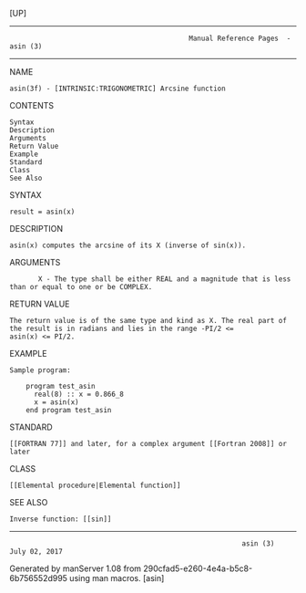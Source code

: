 [UP]

-----------------------------------------------------------------------------------------------------------------------------------
                                                Manual Reference Pages  - asin (3)
-----------------------------------------------------------------------------------------------------------------------------------
                                                                 
NAME

    asin(3f) - [INTRINSIC:TRIGONOMETRIC] Arcsine function

CONTENTS

    Syntax
    Description
    Arguments
    Return Value
    Example
    Standard
    Class
    See Also

SYNTAX

    result = asin(x)

DESCRIPTION

    asin(x) computes the arcsine of its X (inverse of sin(x)).

ARGUMENTS

           X - The type shall be either REAL and a magnitude that is less than or equal to one or be COMPLEX.

RETURN VALUE

    The return value is of the same type and kind as X. The real part of the result is in radians and lies in the range -PI/2 <=
    asin(x) <= PI/2.

EXAMPLE

    Sample program:

        program test_asin
          real(8) :: x = 0.866_8
          x = asin(x)
        end program test_asin



STANDARD

    [[FORTRAN 77]] and later, for a complex argument [[Fortran 2008]] or later

CLASS

    [[Elemental procedure|Elemental function]]

SEE ALSO

    Inverse function: [[sin]]

-----------------------------------------------------------------------------------------------------------------------------------

                                                             asin (3)                                                 July 02, 2017

Generated by manServer 1.08 from 290cfad5-e260-4e4a-b5c8-6b756552d995 using man macros.
                                                              [asin]
